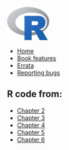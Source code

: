 <div class="row">
<div class="col-xs-6 col-sm-12">

<a href="/"><img src = "./contents/R_logo.png" width = "100" height = "78" alt = "R" /></a>

* [Home](index.html)
* [Book features](book.html)
* [Errata](errata.html)
* [Reporting bugs](bugs.html)

## R code from:
* [Chapter 2](02_copulas.html)
* [Chapter 3](03_classes_sampling.html)
* [Chapter 4](04_fitting.html)
* [Chapter 5](05_gof.html)
* [Chapter 6](06_misc.html)

</div>
</div>

